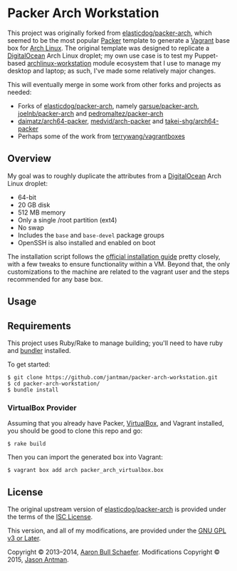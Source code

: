 Packer Arch Workstation
=======================

This project was originally forked from [elasticdog/packer-arch](https://github.com/elasticdog/packer-arch),
which seemed to be the most popular [Packer](http://www.packer.io/) template to generate a
[Vagrant](http://www.vagrantup.com/) base box for [Arch Linux](https://www.archlinux.org/). The original
template was designed to replicate a [DigitalOcean](https://www.digitalocean.com/) Arch Linux droplet;
my own use case is to test my Puppet-based [archlinux-workstation](https://github.com/jantman/puppet-archlinux-workstation)
module ecosystem that I use to manage my desktop and laptop; as such, I've made some relatively
major changes.

This will eventually merge in some work from other forks and projects as needed:

* Forks of [elasticdog/packer-arch](https://github.com/elasticdog/packer-arch), namely [garsue/packer-arch](https://github.com/garsue/packer-arch), [joelnb/packer-arch](https://github.com/joelnb/packer-arch) and [pedromaltez/packer-arch](https://github.com/pedromaltez/packer-arch)
* [daimatz/arch64-packer](https://github.com/daimatz/arch64-packer), [medvid/arch-packer](https://github.com/medvid/arch-packer) and [takei-shg/arch64-packer](https://github.com/takei-shg/arch64-packer/tree/jdk)
* Perhaps some of the work from [terrywang/vagrantboxes](https://github.com/terrywang/vagrantboxes/blob/master/archlinux-x86_64.md)

Overview
--------

My goal was to roughly duplicate the attributes from a
[DigitalOcean](https://www.digitalocean.com/) Arch Linux droplet:

* 64-bit
* 20 GB disk
* 512 MB memory
* Only a single /root partition (ext4)
* No swap
* Includes the `base` and `base-devel` package groups
* OpenSSH is also installed and enabled on boot

The installation script follows the
[official installation guide](https://wiki.archlinux.org/index.php/Installation_Guide)
pretty closely, with a few tweaks to ensure functionality within a VM. Beyond
that, the only customizations to the machine are related to the vagrant user
and the steps recommended for any base box.

Usage
-----

## Requirements

This project uses Ruby/Rake to manage building; you'll need to have ruby and [bundler](http://bundler.io/) installed.

To get started:

    $ git clone https://github.com/jantman/packer-arch-workstation.git
    $ cd packer-arch-workstation/
    $ bundle install

### VirtualBox Provider

Assuming that you already have Packer,
[VirtualBox](https://www.virtualbox.org/), and Vagrant installed, you
should be good to clone this repo and go:

    $ rake build

Then you can import the generated box into Vagrant:

    $ vagrant box add arch packer_arch_virtualbox.box

License
-------

The original upstream version of [elasticdog/packer-arch](https://github.com/elasticdog/packer-arch) is provided under the terms of the
[ISC License](https://en.wikipedia.org/wiki/ISC_license).

This version, and all of my modifications, are provided under the [GNU GPL v3 or Later](http://www.gnu.org/licenses/gpl-3.0.en.html).

Copyright &copy; 2013&#8211;2014, [Aaron Bull Schaefer](mailto:aaron@elasticdog.com).
Modifications Copyright &copy; 2015, [Jason Antman](mailto:jason@jasonantman.com).
